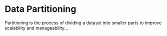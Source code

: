 # Data Partitioning

Partitioning is the process of dividing a dataset into smaller parts to improve scalability and manageability...